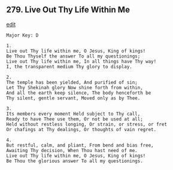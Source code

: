 
## 279.  Live Out Thy Life Within Me
[edit](https://docs.google.com/document/d/1sVd2Zdjqdep2-ajoUGj54k-Z0Pk_BBUb/edit?mode=html)



    Major Key: D

    1.
    Live out Thy life within me, O Jesus, King of kings!
    Be Thou Thyself the answer To all my questionings;
    Live out Thy life within me, In all things have Thy way!
    I, the transparent medium Thy glory to display.

    2.
    The temple has been yielded, And purified of sin;
    Let Thy Shekinah glory Now shine forth from within,
    And all the earth keep silence, The body henceforth be
    Thy silent, gentle servant, Moved only as by Thee.

    3.
    Its members every moment Held subject to Thy call,
    Ready to have Thee use them, Or not be used at all;
    Held without restless longing, Or strain, or stress, or fret
    Or chafings at Thy dealings, Or thoughts of vain regret.

    4.
    But restful, calm, and pliant, From bend and bias free,
    Awaiting Thy decision, When Thou hast need of me.
    Live out Thy life within me, O Jesus, King of kings!
    Be Thou the glorious answer To all my questionings.
